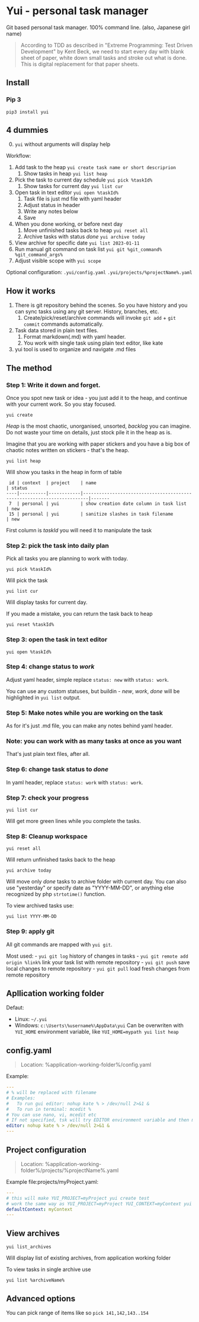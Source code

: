# Yui - personal task manager
Git based personal task manager.
100% command line.
(also, Japanese girl name)

> According to TDD as described in "Extreme Programming: Test Driven Development" by Kent Beck,
we need to start every day with blank sheet of paper, white down small tasks
and stroke out what is done. This is digital replacement for that paper sheets.

## Install
### Pip 3
```
pip3 install yui
```


## 4 dummies
 0. `yui` without arguments will display help

Workflow:
 1. Add task to the heap `yui create task name or short descriprion`
    1. Show tasks in heap `yui list heap`
 2. Pick the task to current day schedule `yui pick %taskId%` 
    1. Show tasks for current day `yui list cur`
 3. Open task in text editor  `yui open %taskId%`
    1. Task file is just md file with yaml header
    2. Adjust status in header
    3. Write any notes below
    4. Save
 4. When you done working, or before next day
    1. Move unfinished tasks back to heap `yui reset all`
    2. Archive tasks with status *done*  `yui archive today`
 5. View archive for specific date `yui list 2023-01-11`
 6. Run manual git command on task list `yui git %git_command% %git_command_args%`
 7. Adjust visible scope with `yui scope`
 
Optional configuration:
`.yui/config.yaml`
`.yui/projects/%projectName%.yaml`
 
## How it works
 1. There is git repository behind the scenes. So you have history and you can sync tasks using any git server. History, branches, etc.
    1. Create/pick/reset/archive commands will invoke `git add` + `git commit` commands automatically.
 2. Task data stored in plain text files.
    1. Format markdown(.md) with yaml header.
    2. You work with single task using plain text editor, like kate
 3. yui tool is used to organize and navigate .md files
 
## The method
### Step 1: Write it down and forget. 
Once you spot new task or idea - you just add it to the heap, and continue with your current work. So you stay focused.
```
yui create
```
*Heap* is the most chaotic, unorganised, unsorted, *backlog* you can imagine.
Do not waste your time on details, just stock pile it in the heap as is.

Imagine that you are working with paper stickers and you have a big box of chaotic notes written on stickers - that's the heap.
```
yui list heap
```
Will show you tasks in the heap in form of table
```
 id | context  | project    | name                                                                   | status
----|----------|------------|------------------------------------------------------------------------|-------
 7  | personal | yui        | show creation date column in task list                                 | new   
 15 | personal | yui        | sanitize slashes in task filename                                      | new
```
First column is *taskId* you will need it to manipulate the task

### Step 2: pick the task into daily plan
Pick all tasks you are planning to work with today. 
```
yui pick %taskId%
```
Will pick the task
```
yui list cur
```
Will display tasks for current day.

If you made a mistake, you can return the task back to heap
```
yui reset %taskId%
```

### Step 3: open the task in text editor
```
yui open %taskId%
```
### Step 4: change status to *work*
Adjust yaml header, simple replace `status: new` with `status: work`.

You can use any custom statuses, but buildin - *new*, *work*, *done* will be highlighted in `yui list` output.

### Step 5: Make notes while you are working on the task
As for it's just .md file, you can make any notes behind yaml header.

### Note: you can work with as many tasks at once as you want
That's just plain text files, after all.

### Step 6: change task status to *done*
In yaml header, replace `status: work` with `status: work`.

### Step 7: check your progress
```
yui list cur
```
Will get more green lines while you complete the tasks.

### Step 8: Cleanup workspace
```
yui reset all
```
Will return unfinished tasks back to the heap
```
yui archive today
```
Will move only *done* tasks to archive folder with current day. You can also use "yesterday" or specify date as "YYYY-MM-DD", or anything else recognized by php `strtotime()` function.

To view archived tasks use:
```
yui list YYYY-MM-DD
```

### Step 9: apply git
All git commands are mapped with `yui git`.

Most used:
    - `yui git log` history of changes in tasks
    - `yui git remote add origin %link%` link your task list with remote repository
    - `yui git push` save local changes to remote repository
    - `yui git pull` load fresh changes from remote repository
   
## Apllication working folder
Defaut:
 - Linux: `~/.yui`
 - Windows: `c:\Userts\%username%\AppData\yui`
Can be overwriten with `YUI_HOME` environment variable, like `YUI_HOME=mypath yui list heap`


## config.yaml
> Location: %application-working-folder%/config.yaml

Example:
```yaml
---
# % will be replaced with filename
# Examples:
#   To run gui editor: nohup kate % > /dev/null 2>&1 &
#   To run in terminal: mcedit %
# You can use nano, vi, mcedit etc
# If not specified, tsk will try EDITOR environment variable and then mcedit, nano, vim, vi, ee in that order
editor: nohup kate % > /dev/null 2>&1 &
---
```

## Project configuration
> Location: %application-working-folder%/projects/%projectName%.yaml

Example file:projects/myProject.yaml:
```yaml
---
# this will make YUI_PROJECT=myProject yui create test
# work the same way as YUI_PROJECT=myProject YUI_CONTEXT=myContext yui create test
defaultContext: myContext
---
```

## View archives
```
yui list_archives
```
Will display list of existing archives, from application working folder

To view tasks in single archive use
```
yui list %archiveName%
```

## Advanced options
You can pick range of items like so `pick 141,142,143..154`
